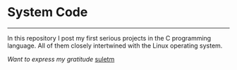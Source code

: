 # __System Code__
***
In this repository I post my first serious projects in the C programming language. All of them closely intertwined with the Linux operating system.

_Want to express my gratitude_ [suletm](https://github.com/suletm)
